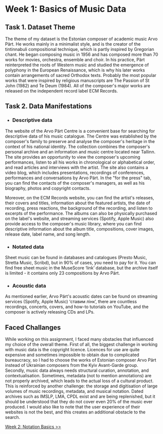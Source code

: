 # Week 1: Basics of Music Data

## Task 1. Dataset Theme 



The theme of my dataset is the Estonian composer of academic music Arvo Pärt. He works mainly in a minimalist style, and is the creator of the tintinnabuli compositional technique, which is partly inspired by Gregorian chant. He began composing music in 1956 and has composed more than 70 works for movies, orchestra, ensemble and choir. In his practice, Pärt reinterpreted the roots of Western music and studied the emergence of polyphony in the European Renaissance, which is why his later works contain arrangements of sacred Orthodox texts. Probably the most popular works that were inspired by religious manuscripts are The Passion of St John (1982) and Te Deum (1984). All of the composer's major works are released on the independent record label ECM Records.

## Task 2. Data Manifestations

- ### Descriptive data

The website of the Arvo Pärt Centre is a convenient base for searching for descriptive data of his music catalogue. The Centre was established by the composer's family to preserve and analyse the composer's heritage in the context of his national identity. The collection combines the composer's personal archive and an information and music centre located near Tallinn. The site provides an opportunity to view the composer's upcoming performances, listen to all his works in chronological or alphabetical order, and read articles and interviews with the artist. The site also contains a video blog, which includes presentations, recordings of conferences, performances and conversations by Arvo Pärt. In the "for the press" tab, you can find the contacts of the composer's managers, as well as his biography, photos and copyright contacts.  

Moreover, on the ECM Records website, you can find the artist's releases, their covers and titles, information about the featured artists, the date of recording, press reactions, the background of the recording, and listen to excerpts of the performance. The albums can also be physically purchased on the label's website, and streaming services (Spotify, Apple Music) also provide access to the composer's music library, where you can find descriptive information about the album title, compositions, cover images, release date, label name, and song length.  


- ### Notated data

Sheet music can be found in databases and catalogues (Presto Music, Stretta Music, Scribd), but in 90% of cases, you need to pay for it. You can find free sheet music in the MuseScore ‘link’ database, but the archive itself is limited - it contains only 23 compositions by Arvo Pärt.

- ### Acoustic data

As mentioned earlier, Arvo Pärt's acoustic dates can be found on streaming services (Spotify, Apple Music) ‘ставим лінк’, there are countless recordings, concerts, covers, and how-to tutorials on YouTube, and the composer is actively releasing CDs and LPs.   



## Faced Challanges

While working on this assignment, I faced many obstacles that influenced my choice of the overall theme. First of all, the biggest challenge in working with music data is the copyright licence. Licences for use are quite expensive and sometimes impossible to obtain due to complicated bureaucracy, so I had to choose the works of Estonian composer Arvo Pärt instead of Ukrainian composers from the Kyiv Avant-Garde group. Secondly, music data always needs structural curation, annotation, and contextualisation. Sometimes, metadata (not to mention annotations) are not properly archived, which leads to the actual loss of a cultural product. This is reinforced by another challenge: the storage and digitisation of large volumes of music recordings, metadata, and musical notation. Dated archives such as IMSLP, LMA, CPDL exist and are being replenished, but it should be understood that they do not cover even 20% of the music ever produced. I would also like to note that the user experience of their websites is not the best, and this creates an additional obstacle to the search.


 [Week 2: Notation Basics >>](https://github.com/user0disconnect/MCA-2023/blob/a1a27ff6aeefaa2c29ae34961328eaa31b2d04c6/week2.md)


